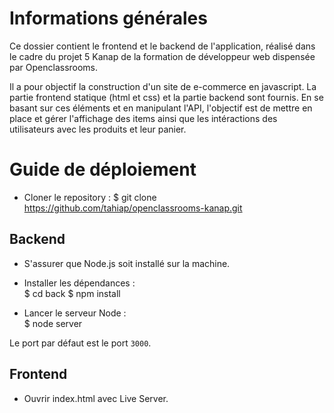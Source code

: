 # Informations générales

Ce dossier contient le frontend et le backend de l'application, réalisé dans le cadre du projet 5 Kanap de la formation de développeur web dispensée par Openclassrooms.

Il a pour objectif la construction d'un site de e-commerce en javascript. La partie frontend statique (html et css) et la partie backend sont fournis. En se basant sur ces éléments et en manipulant l'API, l'objectif est de mettre en place et gérer l'affichage des items ainsi que les intéractions des utilisateurs avec les produits et leur panier.

# Guide de déploiement

- Cloner le repository : $ git clone https://github.com/tahiap/openclassrooms-kanap.git

## Backend

- S'assurer que Node.js soit installé sur la machine.

- Installer les dépendances :  
  $ cd back
  $ npm install

- Lancer le serveur Node :  
  $ node server

Le port par défaut est le port `3000`.

## Frontend

- Ouvrir index.html avec Live Server.
